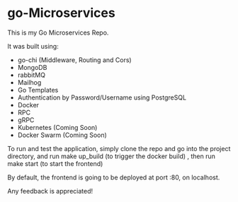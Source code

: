 # go-Microservices

This is my Go Microservices Repo. 

It was built using:
* go-chi (Middleware, Routing and Cors)
* MongoDB
* rabbitMQ
* Mailhog 
* Go Templates
* Authentication by Password/Username using PostgreSQL
* Docker
* RPC
* gRPC
* Kubernetes (Coming Soon)
* Docker Swarm (Coming Soon)

To run and test the application, simply clone the repo and go into the project directory, and run make up_build (to trigger the docker build)
, then run make start (to start the frontend)

By default, the frontend is going to be deployed at port :80, on localhost.

Any feedback is appreciated!
